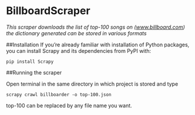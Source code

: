 # **BillboardScraper**

*This scraper downloads the list of top-100 songs on (www.billboard.com) the dictionary generated can be stored in various formats*

##Installation
If you’re already familiar with installation of Python packages, you can install Scrapy and its dependencies from PyPI with:

```
pip install Scrapy
```

##Running the scraper

Open terminal in the same directory in which project is stored and type

```scrapy crawl billboarder -o top-100.json```
 
 top-100 can be replaced by any file name you want.
